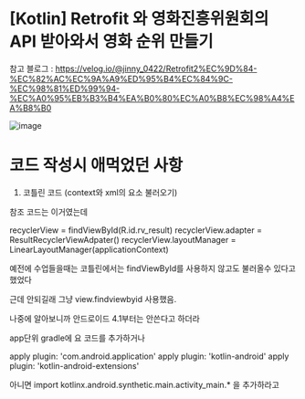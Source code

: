 #  [Kotlin] Retrofit 와 영화진흥위원회의 API 받아와서 영화 순위 만들기

참고 블로그 : https://velog.io/@jinny_0422/Retrofit2%EC%9D%84-%EC%82%AC%EC%9A%A9%ED%95%B4%EC%84%9C-%EC%98%81%ED%99%94-%EC%A0%95%EB%B3%B4%EA%B0%80%EC%A0%B8%EC%98%A4%EA%B8%B0

![image](https://user-images.githubusercontent.com/66546156/132824642-7ee75bd0-c7b7-45a6-b8b9-5090c6234f05.png)

# 코드 작성시 애먹었던 사항

1. 코틀린 코드 (context와 xml의 요소 불러오기)

참조 코드는 이거였는데

recyclerView = findViewById(R.id.rv_result)
recyclerView.adapter = ResultRecyclerViewAdpater()
recyclerView.layoutManager = LinearLayoutManager(applicationContext)

예전에 수업들을때는 코틀린에서는 findViewById를 사용하지 않고도 불러올수 있다고 했었다

근데 안되길래 그냥 view.findviewbyid 사용했음.

나중에 알아보니까 안드로이드 4.1부터는 안쓴다고 하더라 

app단위 gradle에 요 코드를 추가하거나

apply plugin: 'com.android.application'
apply plugin: 'kotlin-android'
apply plugin: 'kotlin-android-extensions'

아니면 
import kotlinx.android.synthetic.main.activity_main.*
을 추가하라고 
